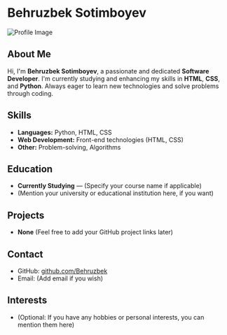# Behruzbek Sotimboyev

![Profile Image](https://via.placeholder.com/150)  <!-- Add your profile image URL here -->

## About Me
Hi, I'm **Behruzbek Sotimboyev**, a passionate and dedicated **Software Developer**. I'm currently studying and enhancing my skills in **HTML**, **CSS**, and **Python**. Always eager to learn new technologies and solve problems through coding.

## Skills
- **Languages:** Python, HTML, CSS
- **Web Development:** Front-end technologies (HTML, CSS)
- **Other:** Problem-solving, Algorithms

## Education
- **Currently Studying** — (Specify your course name if applicable)
- (Mention your university or educational institution here, if you want)

## Projects
- **None** (Feel free to add your GitHub project links later)

## Contact
- GitHub: [github.com/Behruzbek](https://github.com/Behruzbek)
- Email: (Add email if you wish)

## Interests
- (Optional: If you have any hobbies or personal interests, you can mention them here)
